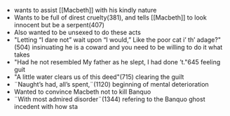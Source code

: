  - wants to assist [[Macbeth]] with his kindly nature
 - Wants to be full of direst cruelty(381), and tells [[Macbeth]] to look innocent but be a serpent(407)
 - Also wanted to be unsexed to do these acts
 - "Letting “I dare not” wait upon “I would,” Like the poor cat i’ th’ adage?"(504) insinuating he is a coward and you need to be willing to do it what takes
 - "Had he not resembled My father as he slept, I had done ’t."645 feeling guit
 - "A little water clears us of this deed"(715) clearing the guilt
 - ¨Naught’s had, all’s spent,¨(1120) beginning of mental deterioration
 - Wanted to convince Macbeth not to kill Banquo
 - ¨With most admired disorder¨(1344) refering to the Banquo ghost incedent with how sta
<!--stackedit_data:
eyJoaXN0b3J5IjpbLTE3NjM0OTY0NzBdfQ==
-->